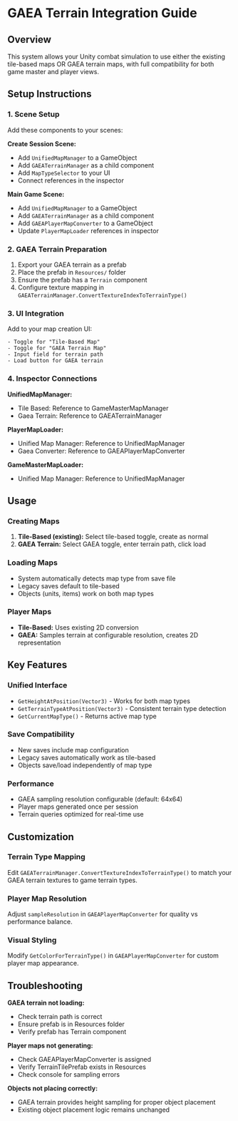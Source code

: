 # GAEA Terrain Integration Guide

## Overview
This system allows your Unity combat simulation to use either the existing tile-based maps OR GAEA terrain maps, with full compatibility for both game master and player views.

## Setup Instructions

### 1. Scene Setup
Add these components to your scenes:

**Create Session Scene:**
- Add `UnifiedMapManager` to a GameObject
- Add `GAEATerrainManager` as a child component
- Add `MapTypeSelector` to your UI
- Connect references in the inspector

**Main Game Scene:**
- Add `UnifiedMapManager` to a GameObject  
- Add `GAEATerrainManager` as a child component
- Add `GAEAPlayerMapConverter` to a GameObject
- Update `PlayerMapLoader` references in inspector

### 2. GAEA Terrain Preparation
1. Export your GAEA terrain as a prefab
2. Place the prefab in `Resources/` folder
3. Ensure the prefab has a `Terrain` component
4. Configure texture mapping in `GAEATerrainManager.ConvertTextureIndexToTerrainType()`

### 3. UI Integration
Add to your map creation UI:
```
- Toggle for "Tile-Based Map"
- Toggle for "GAEA Terrain Map"  
- Input field for terrain path
- Load button for GAEA terrain
```

### 4. Inspector Connections
**UnifiedMapManager:**
- Tile Based: Reference to GameMasterMapManager
- Gaea Terrain: Reference to GAEATerrainManager

**PlayerMapLoader:**
- Unified Map Manager: Reference to UnifiedMapManager
- Gaea Converter: Reference to GAEAPlayerMapConverter

**GameMasterMapLoader:**
- Unified Map Manager: Reference to UnifiedMapManager

## Usage

### Creating Maps
1. **Tile-Based (existing):** Select tile-based toggle, create as normal
2. **GAEA Terrain:** Select GAEA toggle, enter terrain path, click load

### Loading Maps
- System automatically detects map type from save file
- Legacy saves default to tile-based
- Objects (units, items) work on both map types

### Player Maps
- **Tile-Based:** Uses existing 2D conversion
- **GAEA:** Samples terrain at configurable resolution, creates 2D representation

## Key Features

### Unified Interface
- `GetHeightAtPosition(Vector3)` - Works for both map types
- `GetTerrainTypeAtPosition(Vector3)` - Consistent terrain type detection
- `GetCurrentMapType()` - Returns active map type

### Save Compatibility
- New saves include map configuration
- Legacy saves automatically work as tile-based
- Objects save/load independently of map type

### Performance
- GAEA sampling resolution configurable (default: 64x64)
- Player maps generated once per session
- Terrain queries optimized for real-time use

## Customization

### Terrain Type Mapping
Edit `GAEATerrainManager.ConvertTextureIndexToTerrainType()` to match your GAEA terrain textures to game terrain types.

### Player Map Resolution
Adjust `sampleResolution` in `GAEAPlayerMapConverter` for quality vs performance balance.

### Visual Styling
Modify `GetColorForTerrainType()` in `GAEAPlayerMapConverter` for custom player map appearance.

## Troubleshooting

**GAEA terrain not loading:**
- Check terrain path is correct
- Ensure prefab is in Resources folder
- Verify prefab has Terrain component

**Player maps not generating:**
- Check GAEAPlayerMapConverter is assigned
- Verify TerrainTilePrefab exists in Resources
- Check console for sampling errors

**Objects not placing correctly:**
- GAEA terrain provides height sampling for proper object placement
- Existing object placement logic remains unchanged